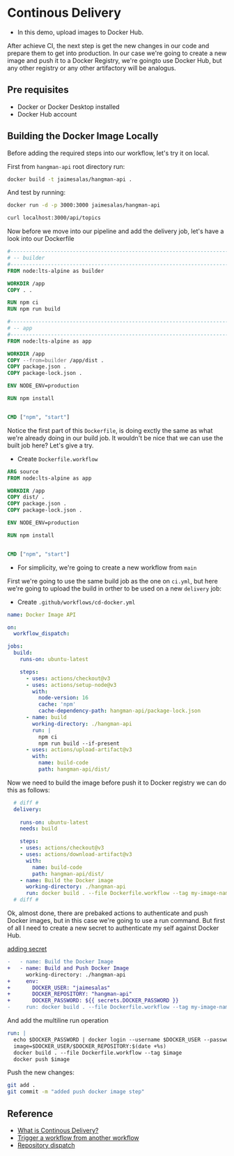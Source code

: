 # Continous Delivery

* In this demo, upload images to Docker Hub.

After achieve CI, the next step is get the new changes in our code and prepare them to get into production. In our case we're going to create a new image and push it to a Docker Registry, we're goingto use Docker Hub, but any other registry or any other artifactory will be analogus.

## Pre requisites

* Docker or Docker Desktop installed 
* Docker Hub account

## Building the Docker Image Locally

Before adding the required steps into our workflow, let's try it on local. 

First from `hangman-api` root directory run:

```bash
docker build -t jaimesalas/hangman-api .
```

And test by running:

```bash
docker run -d -p 3000:3000 jaimesalas/hangman-api
```

```bash
curl localhost:3000/api/topics
```

Now before we move into our pipeline and add the delivery job, let's have a look into our Dockerfile

```Dockerfile
#------------------------------------------------------------------------------
# -- builder
#------------------------------------------------------------------------------
FROM node:lts-alpine as builder

WORKDIR /app
COPY . .

RUN npm ci
RUN npm run build

#------------------------------------------------------------------------------
# -- app
#------------------------------------------------------------------------------
FROM node:lts-alpine as app

WORKDIR /app
COPY --from=builder /app/dist .
COPY package.json .
COPY package-lock.json .

ENV NODE_ENV=production

RUN npm install


CMD ["npm", "start"]

```

Notice the first part of this `Dockerfile`, is doing exctly the same as what we're already doing in our build job. It wouldn't be nice that we can use the built job here? Let's give a try.

* Create `Dockerfile.workflow`

```Dockerfile
ARG source
FROM node:lts-alpine as app

WORKDIR /app
COPY dist/ .
COPY package.json .
COPY package-lock.json .

ENV NODE_ENV=production

RUN npm install


CMD ["npm", "start"]

```

* For simplicity, we're going to create a new workflow from `main`

First we're going to use the same build job as the one on `ci.yml`, but here we're going to upload the build in orther to be used on a new `delivery` job:

* Create `.github/workflows/cd-docker.yml`

```yml
name: Docker Image API

on:
  workflow_dispatch:

jobs:
  build:
    runs-on: ubuntu-latest

    steps:
      - uses: actions/checkout@v3
      - uses: actions/setup-node@v3
        with: 
          node-version: 16
          cache: 'npm'
          cache-dependency-path: hangman-api/package-lock.json
      - name: build
        working-directory: ./hangman-api
        run: |
          npm ci 
          npm run build --if-present
      - uses: actions/upload-artifact@v3 
        with:
          name: build-code
          path: hangman-api/dist/
```

Now we need to build the image before push it to Docker registry we can do this as follows:

```yml
  # diff #
  delivery:
    
    runs-on: ubuntu-latest
    needs: build

    steps:
    - uses: actions/checkout@v3
    - uses: actions/download-artifact@v3
      with:
        name: build-code
        path: hangman-api/dist/
    - name: Build the Docker image
      working-directory: ./hangman-api
      run: docker build . --file Dockerfile.workflow --tag my-image-name:$(date +%s)
  # diff #
```

Ok, almost done, there are prebaked actions to authenticate and push Docker images, but in this case we're going to use a run command. But first of all I need to create a new secret to authenticate my self against Docker Hub.

[adding secret](assets/01-adding-secret.png)

```diff
-   - name: Build the Docker Image
+   - name: Build and Push Docker Image
      working-directory: ./hangman-api
+     env:
+       DOCKER_USER: "jaimesalas"
+       DOCKER_REPOSITORY: "hangman-api"
+       DOCKER_PASSWORD: ${{ secrets.DOCKER_PASSWORD }}
-     run: docker build . --file Dockerfile.workflow --tag my-image-name:$(date +%s)
```

And add the multiline run operation

```yml
run: | 
  echo $DOCKER_PASSWORD | docker login --username $DOCKER_USER --password-stdin
  image=$DOCKER_USER/$DOCKER_REPOSITORY:$(date +%s)
  docker build . --file Dockerfile.workflow --tag $image
  docker push $image
```


Push the new changes:

```bash
git add .
git commit -m "added push docker image step"
```

## Reference

* [What is Continous Delivery?](https://aws.amazon.com/devops/continuous-delivery/)
* [Trigger a workflow from another workflow](https://github.com/orgs/community/discussions/26294)
* [Repository dispatch](https://github.com/peter-evans/repository-dispatch)
